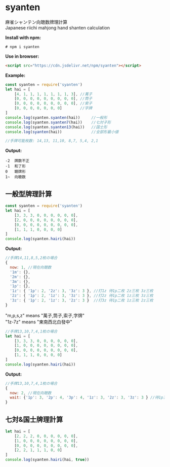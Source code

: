 # **syanten**

麻雀シャンテン向聴数牌理計算  
Japanese riichi mahjong hand shanten calculation

**Install with npm:**

```shell
# npm i syanten
```

**Use in browser:**

```html
<script src="https://cdn.jsdelivr.net/npm/syanten"></script>
```

**Example:**

```js
const syanten = require('syanten')
let hai = [
    [4, 1, 1, 1, 1, 1, 1, 1, 3], //萬子
    [0, 0, 0, 0, 0, 0, 0, 0, 0], //筒子
    [0, 0, 0, 0, 0, 0, 0, 0, 0], //索子
    [0, 0, 0, 0, 0, 0, 0]        //字牌
]
console.log(syanten.syanten(hai))     //一般形
console.log(syanten.syanten7(hai))    //七対子形
console.log(syanten.syanten13(hai))   //国士形
console.log(syanten(hai))             //全部形最小値

//手牌可能枚数: 14,13, 11,10, 8,7, 5,4, 2,1
```

**Output:**

```text
-2  牌数不正
-1  和了形
0   聴牌形
1~  向聴数
```

## 一般型牌理計算

```js
const syanten = require('syanten')
let hai = [
    [3, 3, 3, 0, 0, 0, 0, 0, 0],
    [2, 0, 0, 0, 0, 0, 0, 0, 0],
    [0, 0, 0, 0, 0, 0, 0, 0, 0],
    [1, 1, 1, 0, 0, 0, 0]
]
console.log(syanten.hairi(hai))
```

**Output:**

```js
//手牌14,11,8,5,2枚の場合
{
  now: 1, //現在向聴数
  '1m': {},
  '2m': {},
  '3m': {},
  '1p': {},
  '1z': { '1p': 2, '2z': 3, '3z': 3 }, //打1z 待1p二枚 2z三枚 3z三枚
  '2z': { '1p': 2, '1z': 3, '3z': 3 }, //打2z 待1p二枚 1z三枚 3z三枚
  '3z': { '1p': 2, '1z': 3, '2z': 3 }  //打3z 待1p二枚 1z三枚 2z三枚
}
```

"m,p,s,z" means "萬子,筒子,索子,字牌"  
"1z-7z" means "東南西北白發中"

```js
//手牌13,10,7,4,1枚の場合
let hai = [
    [3, 3, 3, 0, 0, 0, 0, 0, 0],
    [1, 0, 0, 0, 0, 0, 0, 0, 0],
    [0, 0, 0, 0, 0, 0, 0, 0, 0],
    [1, 1, 1, 0, 0, 0, 0]
]
console.log(syanten.hairi(hai))
```

**Output:**

```js
//手牌13,10,7,4,1枚の場合
{
  now: 2, //現在向聴数
  wait: {'1p': 3, '2p': 4, '3p': 4, '1z': 3, '2z': 3, '3z': 3 } //待1p三枚 2p四枚 3p四枚 1z三枚 2z三枚 3z三枚
}
```

## 七対&国士牌理計算

```js
let hai = [
    [2, 2, 2, 0, 0, 0, 0, 0, 0],
    [1, 0, 0, 0, 0, 0, 0, 0, 0],
    [0, 0, 0, 0, 0, 0, 0, 0, 0],
    [2, 2, 1, 1, 1, 0, 0]
]
console.log(syanten.hairi(hai, true))
```
